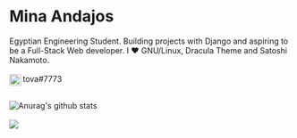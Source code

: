 # Mina Andajos
Egyptian Engineering Student. Building projects with Django and aspiring to be a Full-Stack Web developer. I ❤️ GNU/Linux, Dracula Theme and Satoshi Nakamoto.
<br /> <br />
<a href="https://discordapp.com/channels/@me/747449468864954438/">
  <img align="left" alt="tova#7773" width="21px" src="https://raw.githubusercontent.com/anuraghazra/anuraghazra/master/assets/discord-round.svg" />
</a> tova#7773
<br />
<br />

<a href="https://github.com/anuraghazra/github-readme-stats">
  <img align="left" src="https://github-readme-stats.vercel.app/api?username=pure-cheekbones&show_icons=true&include_all_commits=true&theme=dracula" alt="Anurag's github stats" />
</a>

<br />
<br />

<a href="https://github.com/anuraghazra/github-readme-stats">
  <!-- Change the `github-readme-stats.anuraghazra1.vercel.app` to `github-readme-stats.vercel.app`  -->
  <img align="left" src="https://github-readme-stats.vercel.app/api/top-langs/?username=pure-cheekbones&layout=compact&theme=dracula" />
</a>

